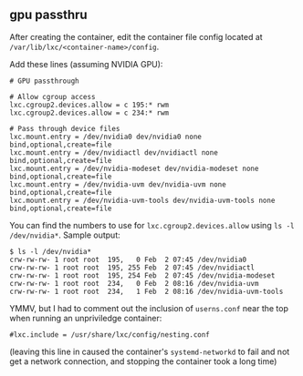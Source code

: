 ## gpu passthru

After creating the container, edit the container file config located at `/var/lib/lxc/<container-name>/config`.

Add these lines (assuming NVIDIA GPU):
```shell
# GPU passthrough

# Allow cgroup access
lxc.cgroup2.devices.allow = c 195:* rwm
lxc.cgroup2.devices.allow = c 234:* rwm

# Pass through device files
lxc.mount.entry = /dev/nvidia0 dev/nvidia0 none bind,optional,create=file
lxc.mount.entry = /dev/nvidiactl dev/nvidiactl none bind,optional,create=file
lxc.mount.entry = /dev/nvidia-modeset dev/nvidia-modeset none bind,optional,create=file
lxc.mount.entry = /dev/nvidia-uvm dev/nvidia-uvm none bind,optional,create=file
lxc.mount.entry = /dev/nvidia-uvm-tools dev/nvidia-uvm-tools none bind,optional,create=file
```

You can find the numbers to use for `lxc.cgroup2.devices.allow` using `ls -l /dev/nvidia*`. Sample output:
```
$ ls -l /dev/nvidia*
crw-rw-rw- 1 root root  195,   0 Feb  2 07:45 /dev/nvidia0
crw-rw-rw- 1 root root  195, 255 Feb  2 07:45 /dev/nvidiactl
crw-rw-rw- 1 root root  195, 254 Feb  2 07:45 /dev/nvidia-modeset
crw-rw-rw- 1 root root  234,   0 Feb  2 08:16 /dev/nvidia-uvm
crw-rw-rw- 1 root root  234,   1 Feb  2 08:16 /dev/nvidia-uvm-tools
```

YMMV, but I had to comment out the inclusion of `userns.conf` near the top when running an unpriviledge container:
```shell
#lxc.include = /usr/share/lxc/config/nesting.conf
```
(leaving this line in caused the container's `systemd-networkd` to fail and not get a network connection, and stopping the container took a long time)
